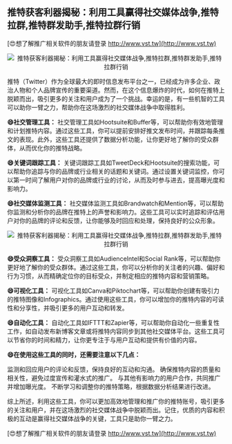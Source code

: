 ## **推特获客利器揭秘：利用工具赢得社交媒体战争,推特拉群,推特群发助手,推特拉群行销**

[😍想了解推广相关软件的朋友请登录 http://www.vst.tw](http://www.vst.tw)

 <center><img src="https://vst.tw/MP4/tuiguang/png/0.png" alt="推特获客利器揭秘：利用工具赢得社交媒体战争,推特拉群,推特群发助手,推特拉群行销"></center>

推特（Twitter）作为全球最大的即时信息发布平台之一，已经成为许多企业、政治人物和个人品牌宣传的重要渠道。然而，在这个信息爆炸的时代，如何在推特上脱颖而出，吸引更多的关注和用户成为了一个挑战。幸运的是，有一些机智的工具可以助你一臂之力，帮助你在这场激烈的社交媒体战争中取得胜利。

**😄社交管理工具：**
社交管理工具如Hootsuite和Buffer等，可以帮助你有效地管理和计划推特内容。通过这些工具，你可以提前安排好推文发布时间，并跟踪每条推文的表现。此外，这些工具还提供了数据分析功能，让你更好地了解你的受众群体，从而优化你的推特战略。

**😄关键词跟踪工具：**
关键词跟踪工具如TweetDeck和Hootsuite的搜索功能，可以帮助你追踪与你的品牌或行业相关的话题和关键词。通过设置关键词监控，你可以第一时间了解用户对你的品牌或行业的讨论，从而及时参与进去，提高曝光度和影响力。

**😄社交媒体监测工具：**
社交媒体监测工具如Brandwatch和Mention等，可以帮助你监测和分析你的品牌在推特上的声誉和影响力。这些工具可以实时追踪和评估用户对你的品牌的评论和反馈，让你能够及时回应和处理，保持良好的公众形象。

 <center><img src="https://vst.tw/MP4/tuiguang/png/4.png" alt="推特获客利器揭秘：利用工具赢得社交媒体战争,推特拉群,推特群发助手,推特拉群行销"></center>

**😄受众洞察工具：**
受众洞察工具如AudienceIntel和Social Rank等，可以帮助你更好地了解你的受众群体。通过这些工具，你可以分析你的关注者的兴趣、偏好和行为习惯，从而精确定位你的目标受众，并制定相应的推特内容和营销策略。

**😄可视化工具：**
可视化工具如Canva和Piktochart等，可以帮助你创建有吸引力的推特图像和Infographics。通过使用这些工具，你可以增加你的推特内容的可读性和分享性，并吸引更多的用户互动和转发。

**😄自动化工具：**
自动化工具如IFTTT和Zapier等，可以帮助你自动化一些重复性工作，如自动发布新博客文章或将推特内容同步到其他社交媒体平台。这些工具可以节省你的时间和精力，让你更专注于与用户互动和提供有价值的内容。

**😄在使用这些工具的同时，还需要注意以下几点：**

监测和回应用户的评论和反馈，保持良好的互动和沟通。
确保推特内容的质量和相关性，避免过度宣传和灌水式的推广。
与其他有影响力的用户合作，共同推广并增加曝光度。
不断学习和调整你的推特策略，根据数据分析结果进行改进。

综上所述，利用这些工具，你可以更加高效地管理和推广你的推特账号，吸引更多的关注和用户，并在这场激烈的社交媒体战争中脱颖而出。记住，优质的内容和积极的互动是赢得社交媒体战争的关键，工具只是助你一臂之力。

[😍想了解推广相关软件的朋友请登录 http://www.vst.tw](http://www.vst.tw)




